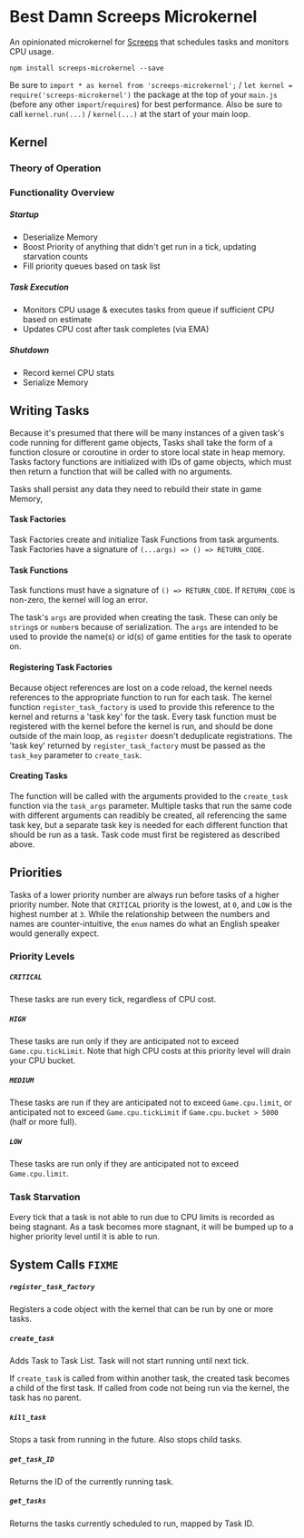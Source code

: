 # Best Damn Screeps Microkernel

An opinionated microkernel for [Screeps](http://screeps.com) that schedules tasks and monitors CPU usage.

`npm install screeps-microkernel --save`

Be sure to `import * as kernel from 'screeps-microkernel';` / `let kernel = require('screeps-microkernel')` the package at the top of your `main.js` 
 (before any other `import`/`require`s) for best performance. Also be sure to call `kernel.run(...)` / `kernel(...)` 
 at the start of your main loop.

## Kernel
### Theory of Operation

### Functionality Overview
##### Startup
* Deserialize Memory
* Boost Priority of anything that didn't get run in a tick, updating starvation counts
* Fill priority queues based on task list
##### Task Execution
* Monitors CPU usage & executes tasks from queue if sufficient CPU based on estimate
* Updates CPU cost after task completes (via EMA)
##### Shutdown
* Record kernel CPU stats
* Serialize Memory

## Writing Tasks

Because it's presumed that there will be many instances of a given task's code running for different game objects,
Tasks shall take the form of a function closure or coroutine in order to store local state in heap memory. Tasks 
factory functions are initialized with IDs of game objects, which must then return a function that will be called 
with no arguments.

Tasks shall persist any data they need to rebuild their state in game Memory, 

#### Task Factories
Task Factories create and initialize Task Functions from task arguments. Task Factories have a signature of
`(...args) => () => RETURN_CODE`.

#### Task Functions
Task functions must have a signature of `() => RETURN_CODE`. If `RETURN_CODE` is non-zero, the kernel will log
 an error.

The task's `args` are provided when creating the task. These can only be `string`s or `number`s
 because of serialization. The `args` are intended to be used to provide the name(s) or id(s) of
 game entities for the task to operate on.

#### Registering Task Factories
Because object references are lost on a code reload, the kernel needs references to the appropriate function to run for 
 each task. The kernel function `register_task_factory` is used to provide this reference to the kernel and returns
 a 'task key' for the task. Every task function must be registered with the kernel before the kernel is run, and should
 be done outside of the main loop, as `register` doesn't deduplicate registrations. The 'task key' returned by 
 `register_task_factory` must be passed as the `task_key` parameter to `create_task`.

#### Creating Tasks
The function will be called with the arguments provided to the `create_task` function via the `task_args` parameter.
 Multiple tasks that run the same code with different arguments can readibly be created, all referencing the same task
 key, but a separate task key is needed for each different function that should be run as a task. Task code must 
 first be registered as described above.

## Priorities

Tasks of a lower priority number are always run before tasks of a higher priority number.
 Note that `CRITICAL` priority is the lowest, at `0`, and `LOW` is the highest number at `3`.
 While the relationship between the numbers and names are counter-intuitive, 
 the `enum` names do what an English speaker would generally expect.

### Priority Levels
##### `CRITICAL` 
These tasks are run every tick, regardless of CPU cost.

##### `HIGH`
These tasks are run only if they are anticipated not to exceed `Game.cpu.tickLimit`.
Note that high CPU costs at this priority level will drain your CPU bucket.

##### `MEDIUM`
These tasks are run if they are anticipated not to exceed `Game.cpu.limit`, 
or anticipated not to exceed `Game.cpu.tickLimit` if `Game.cpu.bucket > 5000` (half or more full).

##### `LOW`
These tasks are run only if they are anticipated not to exceed `Game.cpu.limit`.

### Task Starvation
Every tick that a task is not able to run due to CPU limits is recorded as being stagnant.
As a task becomes more stagnant, it will be bumped up to a higher priority level until it
is able to run.

## System Calls `FIXME`

##### `register_task_factory`
Registers a code object with the kernel that can be run by one or more tasks.

##### `create_task`
Adds Task to Task List. Task will not start running until next tick.

If `create_task` is called from within another task, the created task becomes a child of the
first task. If called from code not being run via the kernel, the task has no parent.

##### `kill_task`
Stops a task from running in the future. Also stops child tasks.

##### `get_task_ID`
Returns the ID of the currently running task.

##### `get_tasks`
Returns the tasks currently scheduled to run, mapped by Task ID.
